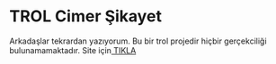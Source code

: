 <h1>TROL Cimer Şikayet</h1>
<p>Arkadaşlar tekrardan yazıyorum. Bu bir trol projedir hiçbir gerçekciliği bulunamamaktadır. Site için<a href="https://github.com/kadoresmi00/trol-cimer-report/"> TIKLA</a></p>

